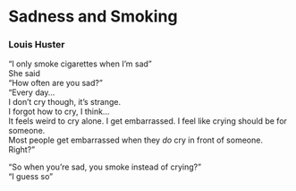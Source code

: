 # Sadness and Smoking

### Louis Huster

“I only smoke cigarettes when I’m sad”  
She said  
“How often are you sad?”  
“Every day…  
I don’t cry though, it’s strange.  
I forgot how to cry, I think…  
It feels weird to cry alone. I get embarrassed. I feel like crying should be for someone.  
Most people get embarrassed when they *do* cry in front of someone. Right?”  
   
“So when you’re sad, you smoke instead of crying?”  
“I guess so”
